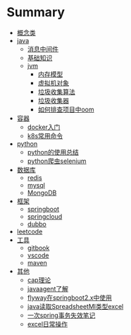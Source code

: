 # Summary

* [概念类](README.md)
* [java]()
    * [消息中间件]()
    * [基础知识]()
    * [jvm]()
        * [内存模型](jvm/1内存模型.md)
        * [虚拟机对象](jvm/2虚拟机对象.md)
        * [垃圾收集算法](jvm/3垃圾收集算法.md)
        * [垃圾收集器](jvm/4垃圾收集器.md)
        * [如何排查项目中oom](jvm/OutOfMemory如何排查.md)
* [容器]()
    * [docker入门](container/docker入门级笔记.md)
    * [k8s常用命令](container/command.md)
* [python]()
    * [python的使用总结](python/Python的使用分享.md)
    * [python爬虫selenium](python/使用selenium.md)
* [数据库]()
    * [redis](database/redis.md)
    * [mysql]()
    * [MongoDB]()
* [框架]()
    * [springboot]()
    * [springcloud]()
    * [dubbo](framework/dubbo_note.md)
* [leetcode]()
* [工具]()
  * [gitbook](tools/gitbook记录.md)
  * [vscode](tools/vscode使用.md)
  * [maven](tools/maven使用.md)
* [其他]()
    * [cap理论](other/cap理论.md)
    * [javaagent了解](other/java%20agent探索.md)
    * [flyway在springboot2.x中使用](other/springboot2.x使用flyway.md)
    * [java读取SpreadsheetMl类型excel](other/如何通过java读取SpreadsheetML类型excel（xls文件）.md)
    * [一次spring事务失效笔记](other/事务笔记.md)
    * [excel日常操作](other/excel日常操作记录.md)